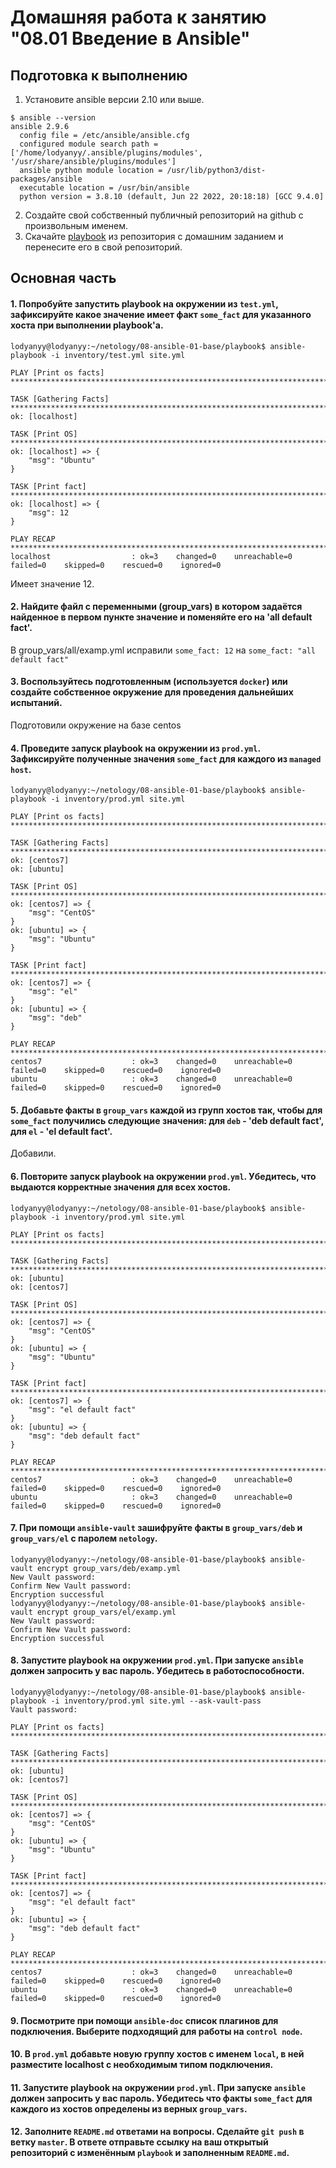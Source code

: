 # Домашняя работа к занятию "08.01 Введение в Ansible"

## Подготовка к выполнению
1. Установите ansible версии 2.10 или выше.
```
$ ansible --version
ansible 2.9.6
  config file = /etc/ansible/ansible.cfg
  configured module search path = ['/home/lodyanyy/.ansible/plugins/modules', '/usr/share/ansible/plugins/modules']
  ansible python module location = /usr/lib/python3/dist-packages/ansible
  executable location = /usr/bin/ansible
  python version = 3.8.10 (default, Jun 22 2022, 20:18:18) [GCC 9.4.0]

```
2. Создайте свой собственный публичный репозиторий на github с произвольным именем.
3. Скачайте [playbook](./playbook/) из репозитория с домашним заданием и перенесите его в свой репозиторий.

## Основная часть
#### 1. Попробуйте запустить playbook на окружении из `test.yml`, зафиксируйте какое значение имеет факт `some_fact` для указанного хоста при выполнении playbook'a.
```
lodyanyy@lodyanyy:~/netology/08-ansible-01-base/playbook$ ansible-playbook -i inventory/test.yml site.yml

PLAY [Print os facts] *********************************************************************************************************************************************************************************************************************************************************

TASK [Gathering Facts] ********************************************************************************************************************************************************************************************************************************************************
ok: [localhost]

TASK [Print OS] ***************************************************************************************************************************************************************************************************************************************************************
ok: [localhost] => {
    "msg": "Ubuntu"
}

TASK [Print fact] *************************************************************************************************************************************************************************************************************************************************************
ok: [localhost] => {
    "msg": 12
}

PLAY RECAP ********************************************************************************************************************************************************************************************************************************************************************
localhost                  : ok=3    changed=0    unreachable=0    failed=0    skipped=0    rescued=0    ignored=0
```
Имеет значение 12.

#### 2. Найдите файл с переменными (group_vars) в котором задаётся найденное в первом пункте значение и поменяйте его на 'all default fact'.  
В group_vars/all/examp.yml исправили `some_fact: 12` на `some_fact: "all default fact"`
#### 3. Воспользуйтесь подготовленным (используется `docker`) или создайте собственное окружение для проведения дальнейших испытаний.
Подготовили окружение на базе centos
#### 4. Проведите запуск playbook на окружении из `prod.yml`. Зафиксируйте полученные значения `some_fact` для каждого из `managed host`.
```
lodyanyy@lodyanyy:~/netology/08-ansible-01-base/playbook$ ansible-playbook -i inventory/prod.yml site.yml 

PLAY [Print os facts] **************************************************************************************************************************

TASK [Gathering Facts] *************************************************************************************************************************
ok: [centos7]
ok: [ubuntu]

TASK [Print OS] ********************************************************************************************************************************
ok: [centos7] => {
    "msg": "CentOS"
}
ok: [ubuntu] => {
    "msg": "Ubuntu"
}

TASK [Print fact] ******************************************************************************************************************************
ok: [centos7] => {
    "msg": "el"
}
ok: [ubuntu] => {
    "msg": "deb"
}

PLAY RECAP *************************************************************************************************************************************
centos7                    : ok=3    changed=0    unreachable=0    failed=0    skipped=0    rescued=0    ignored=0   
ubuntu                     : ok=3    changed=0    unreachable=0    failed=0    skipped=0    rescued=0    ignored=0   

```
#### 5. Добавьте факты в `group_vars` каждой из групп хостов так, чтобы для `some_fact` получились следующие значения: для `deb` - 'deb default fact', для `el` - 'el default fact'.  
Добавили.
#### 6.  Повторите запуск playbook на окружении `prod.yml`. Убедитесь, что выдаются корректные значения для всех хостов.  
```
lodyanyy@lodyanyy:~/netology/08-ansible-01-base/playbook$ ansible-playbook -i inventory/prod.yml site.yml

PLAY [Print os facts] *********************************************************************************************************************************************************************************************************************************************************

TASK [Gathering Facts] ********************************************************************************************************************************************************************************************************************************************************
ok: [ubuntu]
ok: [centos7]

TASK [Print OS] ***************************************************************************************************************************************************************************************************************************************************************
ok: [centos7] => {
    "msg": "CentOS"
}
ok: [ubuntu] => {
    "msg": "Ubuntu"
}

TASK [Print fact] *************************************************************************************************************************************************************************************************************************************************************
ok: [centos7] => {
    "msg": "el default fact"
}
ok: [ubuntu] => {
    "msg": "deb default fact"
}

PLAY RECAP ********************************************************************************************************************************************************************************************************************************************************************
centos7                    : ok=3    changed=0    unreachable=0    failed=0    skipped=0    rescued=0    ignored=0   
ubuntu                     : ok=3    changed=0    unreachable=0    failed=0    skipped=0    rescued=0    ignored=0
```
#### 7. При помощи `ansible-vault` зашифруйте факты в `group_vars/deb` и `group_vars/el` с паролем `netology`.  
```
lodyanyy@lodyanyy:~/netology/08-ansible-01-base/playbook$ ansible-vault encrypt group_vars/deb/examp.yml
New Vault password: 
Confirm New Vault password: 
Encryption successful
lodyanyy@lodyanyy:~/netology/08-ansible-01-base/playbook$ ansible-vault encrypt group_vars/el/examp.yml
New Vault password: 
Confirm New Vault password: 
Encryption successful
```
#### 8. Запустите playbook на окружении `prod.yml`. При запуске `ansible` должен запросить у вас пароль. Убедитесь в работоспособности.  
```
lodyanyy@lodyanyy:~/netology/08-ansible-01-base/playbook$ ansible-playbook -i inventory/prod.yml site.yml --ask-vault-pass
Vault password: 

PLAY [Print os facts] *********************************************************************************************************************************************************************************************************************************************************

TASK [Gathering Facts] ********************************************************************************************************************************************************************************************************************************************************
ok: [ubuntu]
ok: [centos7]

TASK [Print OS] ***************************************************************************************************************************************************************************************************************************************************************
ok: [centos7] => {
    "msg": "CentOS"
}
ok: [ubuntu] => {
    "msg": "Ubuntu"
}

TASK [Print fact] *************************************************************************************************************************************************************************************************************************************************************
ok: [centos7] => {
    "msg": "el default fact"
}
ok: [ubuntu] => {
    "msg": "deb default fact"
}

PLAY RECAP ********************************************************************************************************************************************************************************************************************************************************************
centos7                    : ok=3    changed=0    unreachable=0    failed=0    skipped=0    rescued=0    ignored=0   
ubuntu                     : ok=3    changed=0    unreachable=0    failed=0    skipped=0    rescued=0    ignored=0  
```
#### 9. Посмотрите при помощи `ansible-doc` список плагинов для подключения. Выберите подходящий для работы на `control node`.  

#### 10. В `prod.yml` добавьте новую группу хостов с именем  `local`, в ней разместите localhost с необходимым типом подключения.
#### 11. Запустите playbook на окружении `prod.yml`. При запуске `ansible` должен запросить у вас пароль. Убедитесь что факты `some_fact` для каждого из хостов определены из верных `group_vars`.
#### 12. Заполните `README.md` ответами на вопросы. Сделайте `git push` в ветку `master`. В ответе отправьте ссылку на ваш открытый репозиторий с изменённым `playbook` и заполненным `README.md`.

